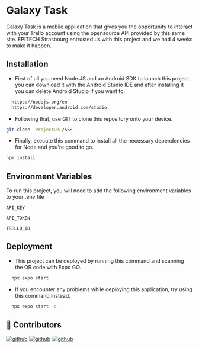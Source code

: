 # Galaxy Task

Galaxy Task is a mobile application that gives you the opportunity to interact with your Trello account using the opensource API provided by this same site. EPITECH Strasbourg entrusted us with this project and we had 4 weeks to make it happen.

## Installation

- First of all you need Node.JS and an Android SDK to launch this project you can download it with the Android Studio IDE and after installing it you can delete Android Studio if you want to.

```bash
  https://nodejs.org/en
  https://developer.android.com/studio
```

- Following that, use GIT to clone this repository onto your device.

```bash
git clone -ProjectURL/SSH
```

- Finally, execute this command to install all the necessary dependencies for Node and you're good to go.

```bash
npm install
```

## Environment Variables

To run this project, you will need to add the following environment variables to your .env file

`API_KEY`

`API_TOKEN`

`TRELLO_ID`

## Deployment

- This project can be deployed by running this command and scanning the QR code with Expo GO.

```bash
  npx expo start
```

- If you encounter any problems while deploying this application, try using this command instead.

```bash
  npx expo start -c
```

## 🔗 Contributors

[![github](https://img.shields.io/badge/mey_tristan-000?style=for-the-badge&logo=github&logoColor=white)](https://github.com/TristanMey/)
[![github](https://img.shields.io/badge/roess_matthieu-000?style=for-the-badge&logo=github&color=grey&logoColor=white)](https://github.com/MatthieuRoess/)
[![github](https://img.shields.io/badge/stephan_leo-000?style=for-the-badge&logo=github&color=lightgrey&logoColor=white)](https://github.com/TekilaMen)
